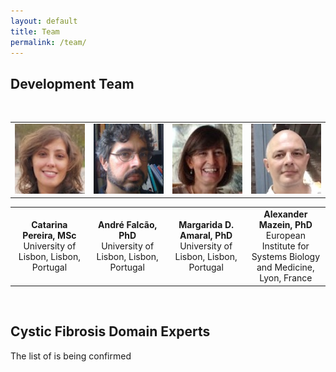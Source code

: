 ```yaml
---
layout: default
title: Team
permalink: /team/
---
```


## Development Team
 
<br />
<table>
    <tr>
      <td style="width: 220px;" align="center"><img src="/images/team/CatarinaPereira.jpg" width="130"/></td>
      <td style="width: 220px;" align="center"><img src="/images/team/AndreFalcao.jpg" width="130"/></td>
      <td style="width: 220px;" align="center"><img src="/images/team/MargaridaDAmaral.jpg" width="130"/></td>
      <td style="width: 220px;" align="center"><img src="/images/team/AlexanderMazein.jpg" width="130"/></td>
    </tr>
</table>
<table>
    <tr>
      <td style="width: 220px;" align="center"><strong>Catarina Pereira, MSc</strong><br />University of Lisbon, Lisbon, Portugal</td>
      <td style="width: 220px;" align="center"><strong>André Falcão, PhD</strong><br />University of Lisbon, Lisbon, Portugal</td>
      <td style="width: 220px;" align="center"><strong>Margarida D. Amaral, PhD</strong><br />University of Lisbon, Lisbon, Portugal</td>
      <td style="width: 220px;" align="center"><strong>Alexander Mazein, PhD</strong><br />European Institute for Systems Biology and Medicine, Lyon, France</td>
    </tr>
</table>

<br />

## Cystic Fibrosis Domain Experts

The list of is being confirmed


